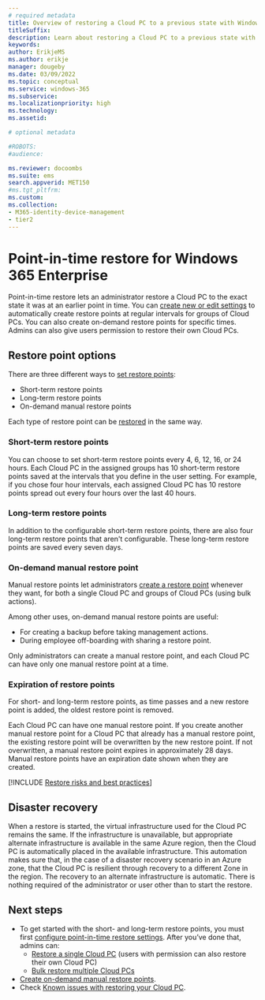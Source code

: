 ```yaml
---
# required metadata
title: Overview of restoring a Cloud PC to a previous state with Windows 365 Enterprise
titleSuffix:
description: Learn about restoring a Cloud PC to a previous state with Windows 365 Enterprise.
keywords:
author: ErikjeMS 
ms.author: erikje
manager: dougeby
ms.date: 03/09/2022
ms.topic: conceptual
ms.service: windows-365
ms.subservice:
ms.localizationpriority: high
ms.technology:
ms.assetid: 

# optional metadata

#ROBOTS:
#audience:

ms.reviewer: docoombs
ms.suite: ems
search.appverid: MET150
#ms.tgt_pltfrm:
ms.custom: 
ms.collection:
- M365-identity-device-management
- tier2
---
```


# Point-in-time restore for Windows 365 Enterprise

Point-in-time restore lets an administrator restore a Cloud PC to the exact state it was at an earlier point in time. You can [create new or edit settings](restore-configure.md) to automatically create restore points at regular intervals for groups of Cloud PCs. You can also create on-demand restore points for specific times. Admins can also give users permission to restore their own Cloud PCs.

## Restore point options

There are three different ways to [set restore points](restore-configure.md):

- Short-term restore points
- Long-term restore points
- On-demand manual restore points

Each type of restore point can be [restored](restore-single-cloud-pc.md) in the same way.

### Short-term restore points

You can choose to set short-term restore points every 4, 6, 12, 16, or 24 hours. Each Cloud PC in the assigned groups has 10 short-term restore points saved at the intervals that you define in the user setting. For example, if you chose four hour intervals, each assigned Cloud PC has 10 restore points spread out every four hours over the last 40 hours.

### Long-term restore points

In addition to the configurable short-term restore points, there are also four long-term restore points that aren't configurable. These long-term restore points are saved every seven days.

### On-demand manual restore point

Manual restore points let administrators [create a restore point](create-manual-restore-point.md) whenever they want, for both a single Cloud PC and groups of Cloud PCs (using bulk actions).

Among other uses, on-demand manual restore points are useful:

- For creating a backup before taking management actions.
- During employee off-boarding with sharing a restore point.

Only administrators can create a manual restore point, and each Cloud PC can have only one manual restore point at a time.

### Expiration of restore points

For short- and long-term restore points, as time passes and a new restore point is added, the oldest restore point is removed.

Each Cloud PC can have one manual restore point. If you create another manual restore point for a Cloud PC that already has a manual restore point, the existing restore point will be overwritten by the new restore point. If not overwritten, a manual restore point expires in approximately 28 days. Manual restore points have an expiration date shown when they are created.

[!INCLUDE [Restore risks and best practices](../includes/restore-risks-best-practices.md)]

## Disaster recovery

When a restore is started, the virtual infrastructure used for the Cloud PC remains the same. If the infrastructure is unavailable, but appropriate alternate infrastructure is available in the same Azure region, then the Cloud PC is automatically placed in the available infrastructure. This automation makes sure that, in the case of a disaster recovery scenario in an Azure zone, that the Cloud PC is resilient through recovery to a different Zone in the region. The recovery to an alternate infrastructure is automatic. There is nothing required of the administrator or user other than to start the restore.

<!-- ########################## --> 
## Next steps

- To get started with the short- and long-term restore points, you must first [configure point-in-time restore settings](restore-configure.md). After you’ve done that, admins can:
  - [Restore a single Cloud PC](restore-single-cloud-pc.md) (users with permission can also restore their own Cloud PC)
  - [Bulk restore multiple Cloud PCs](restore-bulk.md)
- [Create on-demand manual restore points](create-manual-restore-point.md).
- Check [Known issues with restoring your Cloud PC](known-issues-enterprise.md).
